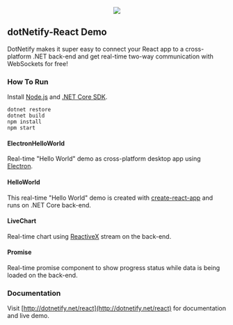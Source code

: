 <p align="center"><img src="https://s33.postimg.cc/nssom6eov/Logo_do_Netify.png"></p>

## dotNetify-React Demo
DotNetify makes it super easy to connect your React app to a cross-platform .NET back-end and get real-time two-way communication with WebSockets for free!

### How To Run
Install [Node.js](https://nodejs.org) and [.NET Core SDK](https://www.microsoft.com/net/core#windowscmd).

```
dotnet restore
dotnet build
npm install
npm start
```

#### ElectronHelloWorld
Real-time "Hello World" demo as cross-platform desktop app using [Electron](https://electron.atom.io/).

#### HelloWorld
This real-time "Hello World" demo is created with [create-react-app](https://github.com/facebookincubator/create-react-app) and runs on .NET Core back-end.

#### LiveChart
Real-time chart using [ReactiveX](http://reactivex.io/) stream on the back-end.

#### Promise
Real-time promise component to show progress status while data is being loaded on the back-end.

### Documentation
Visit [http://dotnetify.net/react](http://dotnetify.net/react) for documentation and live demo.




